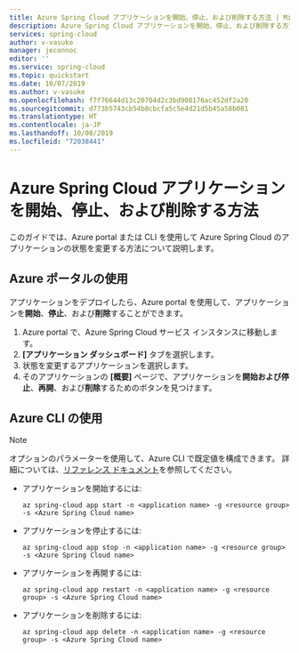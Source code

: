 ```yaml
---
title: Azure Spring Cloud アプリケーションを開始、停止、および削除する方法 | Microsoft Docs
description: Azure Spring Cloud アプリケーションを開始、停止、および削除する方法
services: spring-cloud
author: v-vasuke
manager: jeconnoc
editor: ''
ms.service: spring-cloud
ms.topic: quickstart
ms.date: 10/07/2019
ms.author: v-vasuke
ms.openlocfilehash: f7f76644d13c20704d2c3bd908176ac452df2a20
ms.sourcegitcommit: d773b5743cb54b8cbcfa5c5e4d21d5b45a58b081
ms.translationtype: HT
ms.contentlocale: ja-JP
ms.lasthandoff: 10/08/2019
ms.locfileid: "72038441"
---
```

# <a name="how-to-start-stop-and-delete-your-azure-spring-cloud-application"></a>Azure Spring Cloud アプリケーションを開始、停止、および削除する方法

このガイドでは、Azure portal または CLI を使用して Azure Spring Cloud のアプリケーションの状態を変更する方法について説明します。

## <a name="using-the-azure-portal"></a>Azure ポータルの使用

アプリケーションをデプロイしたら、Azure portal を使用して、アプリケーションを**開始**、**停止**、および**削除**することができます。

1. Azure portal で、Azure Spring Cloud サービス インスタンスに移動します。
1. **[アプリケーション ダッシュボード]** タブを選択します。
1. 状態を変更するアプリケーションを選択します。
2. そのアプリケーションの **[概要]** ページで、アプリケーションを**開始および停止**、**再開**、および**削除**するためのボタンを見つけます。

## <a name="using-the-azure-cli"></a>Azure CLI の使用

> [!NOTE]
> オプションのパラメーターを使用して、Azure CLI で既定値を構成できます。 詳細については、[リファレンス ドキュメント](spring-cloud-cli-reference.md)を参照してください。

* アプリケーションを開始するには:
    ```Azure CLI
    az spring-cloud app start -n <application name> -g <resource group> -s <Azure Spring Cloud name>
    ```

* アプリケーションを停止するには:
    ```Azure CLI
    az spring-cloud app stop -n <application name> -g <resource group> -s <Azure Spring Cloud name>
    ```

* アプリケーションを再開するには:
    ```Azure CLI
    az spring-cloud app restart -n <application name> -g <resource group> -s <Azure Spring Cloud name>
    ```

* アプリケーションを削除するには:
    ```Azure CLI
    az spring-cloud app delete -n <application name> -g <resource group> -s <Azure Spring Cloud name>
    ```
